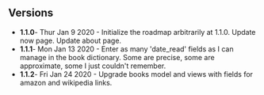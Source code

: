 ## Versions
* __1.1.0__- Thur Jan 9 2020 - Initialize the roadmap arbitrarily at 1.1.0. Update now page. Update about page.
* __1.1.1__- Mon Jan 13 2020 - Enter as many 'date_read' fields as I can manage in the book dictionary. Some are precise, some are approximate, some I just couldn't remember. 
* __1.1.2__- Fri Jan 24 2020 - Upgrade books model and views with fields for amazon and wikipedia links.